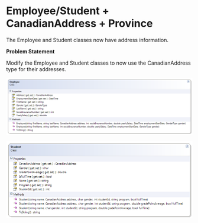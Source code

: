 ---
---
# Employee/Student + CanadianAddress + Province

The Employee and Student classes now have address information.

**Problem Statement**

Modify the Employee and Student classes to now use the CanadianAddress type for their addresses.
 
![](I-Employee.png)

![](I-Student-2.png)
